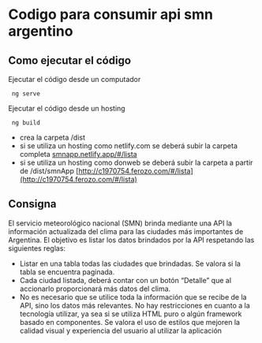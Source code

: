# Codigo para consumir api smn argentino
## Como ejecutar el código
Ejecutar el código desde un computador
~~~
 ng serve
~~~
Ejecutar el código desde un hosting
~~~
 ng build
~~~
* crea la carpeta /dist
* si se utiliza un hosting como netlify.com se deberá subir la carpeta completa [smnapp.netlify.app/#/lista](smnapp.netlify.app/#/lista)
* si se utiliza un hosting como donweb se deberá subir la carpeta a partir de /dist/smnApp [http://c1970754.ferozo.com/#/lista](http://c1970754.ferozo.com/#/lista)
## Consigna
El servicio meteorológico nacional (SMN) brinda mediante una API la información
actualizada del clima para las ciudades más importantes de Argentina.
El objetivo es listar los datos brindados por la API respetando las siguientes reglas:
* Listar en una tabla todas las ciudades que brindadas. Se valora si la tabla se
encuentra paginada.
* Cada ciudad listada, deberá contar con un botón “Detalle” que al accionarlo
proporcionará más datos del clima.
* No es necesario que se utilice toda la información que se recibe de la API, sino
los datos más relevantes.
No hay restricciones en cuanto a la tecnología utilizar, ya sea si se utiliza HTML
puro o algún framework basado en componentes.
Se valora el uso de estilos que mejoren la calidad visual y experiencia del usuario al
utilizar la aplicación

